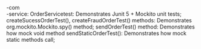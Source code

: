 -com <br/>
  -service:
    OrderServicetest:
      Demonstrates Junit 5 + Mockito unit tests;
      createSucessOrderTest(), createFraudOrderTest() methods:
        Demonstrates org.mockito.Mockito.spy() method;
      sendOrderTest() method:
        Demonstrates how mock void method
      sendStaticOrderTest():
        Demonstrates how mock static methods call;

